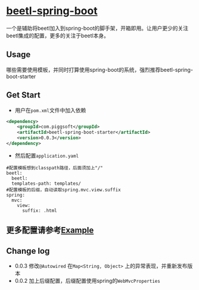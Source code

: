 # [beetl-spring-boot](https://github.com/piggsoft/beetl-spring-boot) 
一个是辅助将beetl加入到spring-boot的脚手架，开箱即用。让用户更少的关注beetl集成的配置，更多的关注于beetl本身。

## Usage
哪些需要使用模板，并同时打算使用spring-boot的系统，强烈推荐beetl-spring-boot-starter

## Get Start
* 用户在`pom.xml`文件中加入依赖
```xml
<dependency>
    <groupId>com.piggsoft</groupId>
    <artifactId>beetl-spring-boot-starter</artifactId>
    <version>0.0.3</version>
</dependency>
```
* 然后配置`application.yaml`
```
#配置模板想到classpath路径，后面须加上"/"
beetl:
  beetl:
  templates-path: templates/
#配置模板的后缀，自动读取spring.mvc.view.suffix  
spring:
  mvc:
    view:
      suffix: .html
```

## 更多配置请参考[Example](./beetl-spring-boot-example/readme.md)

## Change log
* 0.0.3 修改`@Autowired` 在`Map<String, Object>` 上的异常表现，并重新发布版本
* 0.0.2 加上后缀配置，后缀配置使用spring的`WebMvcProperties`
